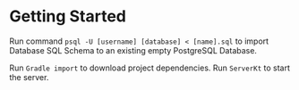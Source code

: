 # Getting Started

Run command `psql -U [username] [database] < [name].sql`
to import Database SQL Schema to an existing empty PostgreSQL Database.

Run `Gradle import` to download project dependencies.
Run `ServerKt` to start the server.